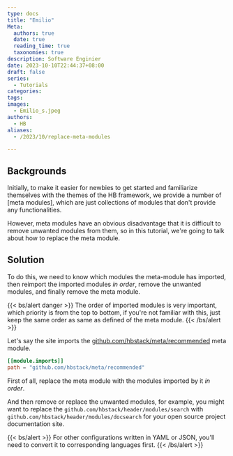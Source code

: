 ```yaml
---
type: docs
title: "Emilio"
Meta:
  authors: true
  date: true
  reading_time: true
  taxonomies: true
description: Software Enginier
date: 2023-10-10T22:44:37+08:00
draft: false
series:
  - Tutorials
categories:
tags:
images:
  - Emilio_s.jpeg
authors:
  - HB
aliases:
  - /2023/10/replace-meta-modules

---
```


## Backgrounds

Initially, to make it easier for newbies to get started and familiarize themselves with the themes of the HB framework, we provide a number of [meta modules], which are just collections of modules that don't provide any functionalities.

However, meta modules have an obvious disadvantage that it is difficult to remove unwanted modules from them, so in this tutorial, we're going to talk about how to replace the meta module.

## Solution

To do this, we need to know which modules the meta-module has imported, then reimport the imported modules _in order_, remove the unwanted modules, and finally remove the meta module.

{{< bs/alert danger >}}
The order of imported modules is very important, which priority is from the top to bottom, if you're not familiar with this, just keep the same order as same as defined of the meta module.
{{< /bs/alert >}}

Let's say the site imports the [github.com/hbstack/meta/recommended](https://github.com/hbstack/meta/blob/main/recommended/hugo.toml) meta module.

```toml
[[module.imports]]
path = "github.com/hbstack/meta/recommended"
```

First of all, replace the meta module with the modules imported by it _in order_.

And then remove or replace the unwanted modules, for example, you might want to replace the `github.com/hbstack/header/modules/search` with `github.com/hbstack/header/modules/docsearch` for your open source project documentation site.

{{< bs/alert >}}
For other configurations written in YAML or JSON, you'll need to convert it to corresponding languages first.
{{< /bs/alert >}}
